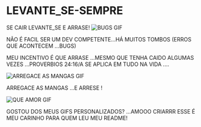 # LEVANTE_SE-SEMPRE
SE  CAIR LEVANTE_SE E ARRASE!
![BUGS GIF](https://user-images.githubusercontent.com/96752968/153134091-ba934fbe-2be0-485a-b126-ab7b52dcc3d8.gif)


NÃO É FACIL SER UM  DEV  COMPETENTE...HÁ MUITOS TOMBOS  (ERROS QUE ACONTECEM ...BUGS)

MEU INCENTIVO É QUE ARRASE ...MESMO QUE TENHA CAIDO  ALGUMAS VEZES ...PROVERBIOS 24:16/A  SE APLICA EM TUDO NA VIDA ....

![ARREGACE AS MANGAS GIF](https://user-images.githubusercontent.com/96752968/153134912-a5934a01-e612-4f68-b5a3-7e924e710c0b.gif)

ARREGACE AS MANGAS ...E ARRESE !

![QUE AMOR GIF](https://user-images.githubusercontent.com/96752968/153135363-7645f74b-39a2-4771-b862-6fd446379f94.gif)


 GOSTOU DOS MEUS GIFS PERSONALIZADOS? ...AMOOO  CRIARRR
 ESSE É MEU CARINHO PARA QUEM LEU MEU README!
